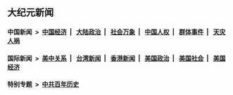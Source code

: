 ## 大纪元新闻

#### 中国新闻 &nbsp;>&nbsp; [中国经济](indexes/ncid283/README.md?03031245) &nbsp;| &nbsp; [大陆政治](indexes/ncid277/README.md?03031245) &nbsp;| &nbsp; [社会万象](indexes/ncid282/README.md?03031245) &nbsp;| &nbsp; [中国人权](indexes/ncid278/README.md?03031245) &nbsp;| &nbsp; [群体事件](indexes/ncid279/README.md?03031245) &nbsp;| &nbsp; [天灾人祸](indexes/ncid280/README.md?03031245)

#### 国际新闻 &nbsp;>&nbsp; [美中关系](indexes/nf1412576/README.md?03031245) &nbsp;| &nbsp; [台湾新闻](indexes/ncid1349361/README.md?03031245) &nbsp;| &nbsp; [香港新闻](indexes/ncid1349362/README.md?03031245) &nbsp;| &nbsp; [美国政治](indexes/ncid1078159/README.md?03031245) &nbsp;| &nbsp; [美国社会](indexes/ncid1078160/README.md?03031245) &nbsp;| &nbsp; [美国经济](indexes/ncid1078158/README.md?03031245)

#### 特别专题 &nbsp;>&nbsp; [中共百年历史](https://github.com/epoch-news/epoch-special/blob/master/README.md?03031245)  
